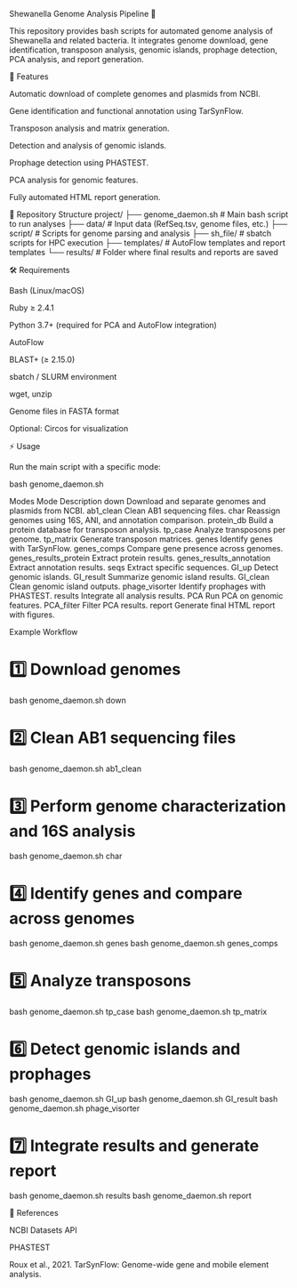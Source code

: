 Shewanella Genome Analysis Pipeline 🧬




This repository provides bash scripts for automated genome analysis of Shewanella and related bacteria. It integrates genome download, gene identification, transposon analysis, genomic islands, prophage detection, PCA analysis, and report generation.

🚀 Features

Automatic download of complete genomes and plasmids from NCBI.

Gene identification and functional annotation using TarSynFlow.

Transposon analysis and matrix generation.

Detection and analysis of genomic islands.

Prophage detection using PHASTEST.

PCA analysis for genomic features.

Fully automated HTML report generation.

📂 Repository Structure
project/
├── genome_daemon.sh      # Main bash script to run analyses
├── data/                 # Input data (RefSeq.tsv, genome files, etc.)
├── script/               # Scripts for genome parsing and analysis
├── sh_file/              # sbatch scripts for HPC execution
├── templates/            # AutoFlow templates and report templates
└── results/              # Folder where final results and reports are saved

🛠 Requirements

Bash (Linux/macOS)

Ruby ≥ 2.4.1

Python 3.7+ (required for PCA and AutoFlow integration)

AutoFlow

BLAST+ (≥ 2.15.0)

sbatch / SLURM environment

wget, unzip

Genome files in FASTA format

Optional: Circos for visualization

⚡ Usage

Run the main script with a specific mode:

bash genome_daemon.sh <mode>

Modes
Mode	Description
down	Download and separate genomes and plasmids from NCBI.
ab1_clean	Clean AB1 sequencing files.
char	Reassign genomes using 16S, ANI, and annotation comparison.
protein_db	Build a protein database for transposon analysis.
tp_case	Analyze transposons per genome.
tp_matrix	Generate transposon matrices.
genes	Identify genes with TarSynFlow.
genes_comps	Compare gene presence across genomes.
genes_results_protein	Extract protein results.
genes_results_annotation	Extract annotation results.
seqs	Extract specific sequences.
GI_up	Detect genomic islands.
GI_result	Summarize genomic island results.
GI_clean	Clean genomic island outputs.
phage_visorter	Identify prophages with PHASTEST.
results	Integrate all analysis results.
PCA	Run PCA on genomic features.
PCA_filter	Filter PCA results.
report	Generate final HTML report with figures.

Example Workflow
# 1️⃣ Download genomes
bash genome_daemon.sh down

# 2️⃣ Clean AB1 sequencing files
bash genome_daemon.sh ab1_clean

# 3️⃣ Perform genome characterization and 16S analysis
bash genome_daemon.sh char

# 4️⃣ Identify genes and compare across genomes
bash genome_daemon.sh genes
bash genome_daemon.sh genes_comps

# 5️⃣ Analyze transposons
bash genome_daemon.sh tp_case
bash genome_daemon.sh tp_matrix

# 6️⃣ Detect genomic islands and prophages
bash genome_daemon.sh GI_up
bash genome_daemon.sh GI_result
bash genome_daemon.sh phage_visorter

# 7️⃣ Integrate results and generate report
bash genome_daemon.sh results
bash genome_daemon.sh report

🔗 References

NCBI Datasets API

PHASTEST

Roux et al., 2021. TarSynFlow: Genome-wide gene and mobile element analysis.
